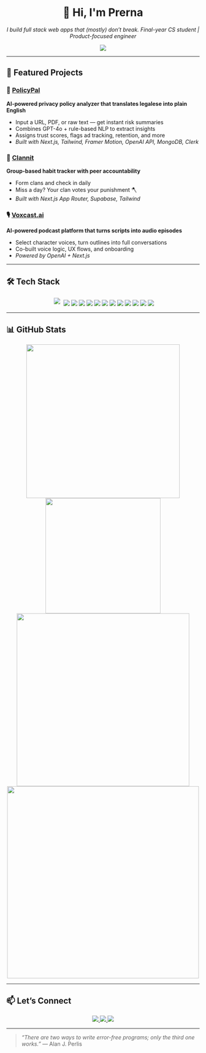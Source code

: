 <!-- README HEADER -->
<h1 align="center">👋 Hi, I'm Prerna</h1>
<p align="center">
  <em>I build full stack web apps that (mostly) don’t break. Final-year CS student | Product-focused engineer</em>
</p>

<p align="center">
  <img src="https://img.shields.io/badge/Actively%20seeking%20SWE%20roles-%2300bfa6?style=for-the-badge&logo=target" />
</p>

---

## 🚀 Featured Projects

<!-- PolicyPal -->
<h3>🔐 <a href="https://github.com/prernaxa/PolicyPal">PolicyPal</a></h3>
<p><strong>AI-powered privacy policy analyzer that translates legalese into plain English</strong></p>
<ul>
  <li>Input a URL, PDF, or raw text — get instant risk summaries</li>
  <li>Combines GPT-4o + rule-based NLP to extract insights</li>
  <li>Assigns trust scores, flags ad tracking, retention, and more</li>
  <li><em>Built with Next.js, Tailwind, Framer Motion, OpenAI API, MongoDB, Clerk</em></li>
</ul>

<!-- Clannit -->
<h3>🤝 <a href="https://github.com/prernaxa/clannit">Clannit</a></h3>
<p><strong>Group-based habit tracker with peer accountability</strong></p>
<ul>
  <li>Form clans and check in daily</li>
  <li>Miss a day? Your clan votes your punishment 🪓</li>
  <li><em>Built with Next.js App Router, Supabase, Tailwind</em></li>
</ul>

<!-- Voxcast -->
<h3>🎙️ <a href="https://github.com/prernaxa/voxcast.ai">Voxcast.ai</a></h3>
<p><strong>AI-powered podcast platform that turns scripts into audio episodes</strong></p>
<ul>
  <li>Select character voices, turn outlines into full conversations</li>
  <li>Co-built voice logic, UX flows, and onboarding</li>
  <li><em>Powered by OpenAI + Next.js</em></li>
</ul>

---

## 🛠 Tech Stack

<div align="center">
  <!-- Language badges -->
  <img src="https://img.shields.io/badge/HTML5-E34F26?style=flat-square&logo=html5&logoColor=white" style="margin: 5px; transform: scale(1.05); transition: transform 0.2s;" />
  <img src="https://img.shields.io/badge/CSS3-1572B6?style=flat-square&logo=css3&logoColor=white" />
  <img src="https://img.shields.io/badge/JavaScript-F7DF1E?style=flat-square&logo=javascript&logoColor=black" />
  <img src="https://img.shields.io/badge/TypeScript-3178C6?style=flat-square&logo=typescript&logoColor=white" />
  <img src="https://img.shields.io/badge/React-61DAFB?style=flat-square&logo=react&logoColor=black" />
  <img src="https://img.shields.io/badge/Next.js-000000?style=flat-square&logo=next.js" />
  <img src="https://img.shields.io/badge/TailwindCSS-38B2AC?style=flat-square&logo=tailwind-css&logoColor=white" />
  <img src="https://img.shields.io/badge/Framer%20Motion-000000?style=flat-square&logo=framer&logoColor=white" />
  <img src="https://img.shields.io/badge/MongoDB-47A248?style=flat-square&logo=mongodb&logoColor=white" />
  <img src="https://img.shields.io/badge/PostgreSQL-336791?style=flat-square&logo=postgresql&logoColor=white" />
  <img src="https://img.shields.io/badge/Supabase-3ECF8E?style=flat-square&logo=supabase&logoColor=white" />
  <img src="https://img.shields.io/badge/Vercel-000000?style=flat-square&logo=vercel&logoColor=white" />
  <img src="https://img.shields.io/badge/Postman-FF6C37?style=flat-square&logo=postman&logoColor=white" />
</div>

---

## 📊 GitHub Stats

<div align="center">
  <img src="https://github-readme-stats.vercel.app/api?username=prernaxa&show_icons=true&theme=tokyonight" width="400" />
  <img src="https://github-readme-stats.vercel.app/api/top-langs/?username=prernaxa&layout=compact&theme=tokyonight" width="300" />
  <br />
  <img src="https://streak-stats.demolab.com/?user=prernaxa&theme=tokyonight" width="450" />
  <img src="https://github-profile-trophy.vercel.app/?username=prernaxa&theme=radical&no-frame=false&no-bg=true&margin-w=4" width="500" />
</div>

---

## 📫 Let’s Connect

<p align="center">
  <a href="https://www.linkedin.com/in/prernaprakash28/">
    <img src="https://img.shields.io/badge/LinkedIn-0A66C2?style=for-the-badge&logo=linkedin&logoColor=white" />
  </a>
  <a href="mailto:prerna.ecjbi7@gmail.com">
    <img src="https://img.shields.io/badge/Gmail-D14836?style=for-the-badge&logo=gmail&logoColor=white" />
  </a>
  <a href="https://portfolio-prerna.vercel.app/">
    <img src="https://img.shields.io/badge/Portfolio-000000?style=for-the-badge&logo=vercel&logoColor=white" />
  </a>
</p>

---

<blockquote>
  <em>“There are two ways to write error-free programs; only the third one works.”</em>  
  — Alan J. Perlis
</blockquote>

